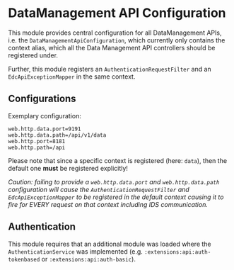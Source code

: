 # DataManagement API Configuration

This module provides central configuration for all DataManagement APIs, i.e. the `DataManagementApiConfiguration`, which
currently only contains the context alias, which all the Data Management API controllers should be registered under.

Further, this module registers an `AuthenticationRequestFilter` and an `EdcApiExceptionMapper` in the same context.

## Configurations

Exemplary configuration:

```properties
web.http.data.port=9191
web.http.data.path=/api/v1/data
web.http.port=8181
web.http.path=/api
```

Please note that since a specific context is registered (here: `data`), then the default one **must** be registered
explicitly!

_Caution: failing to provide a `web.http.data.port` and `web.http.data.path` configuration will cause
the `AuthenticationRequestFilter` and `EdcApiExceptionMapper` to be registered in the _default_ context causing it to
fire for EVERY request on that context including IDS communication._

## Authentication

This module requires that an additional module was loaded where the `AuthenticationService` was implemented (e.g.
`:extensions:api:auth-tokenbased` or `:extensions:api:auth-basic`).
